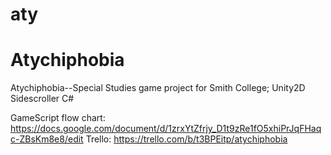 # aty
# Atychiphobia
Atychiphobia--Special Studies game project for Smith College; Unity2D Sidescroller C#

GameScript flow chart: https://docs.google.com/document/d/1zrxYtZfrjy_D1t9zRe1fO5xhiPrJqFHaqc-ZBsKm8e8/edit
Trello: https://trello.com/b/t3BPEitp/atychiphobia

